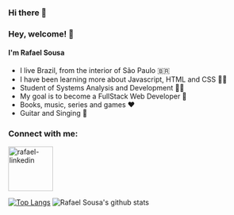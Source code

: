 ### Hi there 👋

<!--
**devrafaelsousa/devrafaelsousa** is a ✨ _special_ ✨ repository because its `README.md` (this file) appears on your GitHub profile.

Here are some ideas to get you started:

- 🔭 I’m currently working on ...
- 🌱 I’m currently learning ...
- 👯 I’m looking to collaborate on ...
- 🤔 I’m looking for help with ...
- 💬 Ask me about ...
- 📫 How to reach me: ...
- 😄 Pronouns: ...
- ⚡ Fun fact: ...
-->

### Hey, welcome! 👋
#### I'm Rafael Sousa
-  I live Brazil, from the interior of São Paulo :brazil:
-   I have been learning more about Javascript, HTML and CSS :man_technologist: 
 -  Student of Systems Analysis and Development :man_student:
 -  My goal is to become a FullStack Web Developer :rocket:
 -  Books, music, series and games :heart:
 - Guitar and Singing :guitar: 
 
### Connect with me:
<a href="https://www.linkedin.com/in/rafael-sousa-dev/" target="_blank">
<img align="center" alt="rafael-linkedin" heignt="80" width="90" src="https://devicon.dev/devicon.git/icons/linkedin/linkedin-original-wordmark.svg" style="max-width:100%;">
</a>

[![Top Langs](https://github-readme-stats.vercel.app/api/top-langs/?username=devrafaelsousa&hide=powershell&theme=dracula)](https://github.com/anuraghazra/github-readme-stats)
![Rafael Sousa's github stats](https://github-readme-stats.vercel.app/api?username=devrafaelsousa&show_icons=true&theme=dracula)
